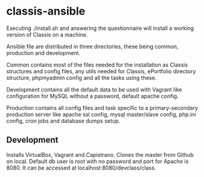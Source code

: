 # classis-ansible

Executing ./install.sh and answering the questionnaire will install a working version of Classis on a machine.

Ansible file are distributed in three directories, these being common, production and development.

Common contains most of the files needed for the installation as Classis structures and config files, any utils needed for Classis, ePortfolio directory structure, phpmyadmin config and all the tasks using these.

Development contains all the default data to be used with Vagrant like configuration for MySQL without a password, default apache config.

Production contains all config files and task specific to a primary-secondary production server like apache ssl config, mysql master/slave config, php.ini config, cron jobs and database dumps setup.

## Development

Installs VirtualBox, Vagrant and Capistrano. Clones the master from Github on local. Default db user is root with no password and port for Apache is 8080. It can be accessed at localhost:8080/devclass/class.
